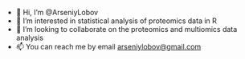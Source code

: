 - 👋 Hi, I’m @ArseniyLobov
- 👀 I’m interested in statistical analysis of proteomics data in R
- 💞️ I’m looking to collaborate on the proteomics and multiomics data analysis
- 📫 You can reach me by email arseniylobov@gmail.com

<!---
ArseniyLobov/ArseniyLobov is a ✨ special ✨ repository because its `README.md` (this file) appears on your GitHub profile.
You can click the Preview link to take a look at your changes.
--->
